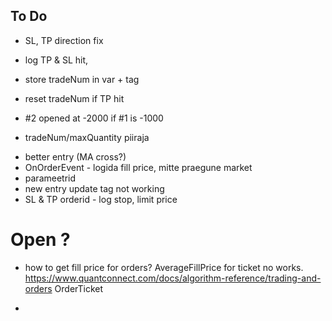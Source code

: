 ## To Do

+ SL, TP direction fix
+ log TP & SL hit, 
+ store tradeNum in var + tag
+ reset tradeNum if TP hit

+ #2 opened at -2000 if #1 is -1000
+ tradeNum/maxQuantity piiraja

- better entry (MA cross?)
- OnOrderEvent - logida fill price, mitte praegune market
- parameetrid
- new entry update tag not working
- SL & TP orderid - log stop, limit price


# Open ?

- how to get fill price for orders? AverageFillPrice for ticket no works.
https://www.quantconnect.com/docs/algorithm-reference/trading-and-orders
OrderTicket

- 